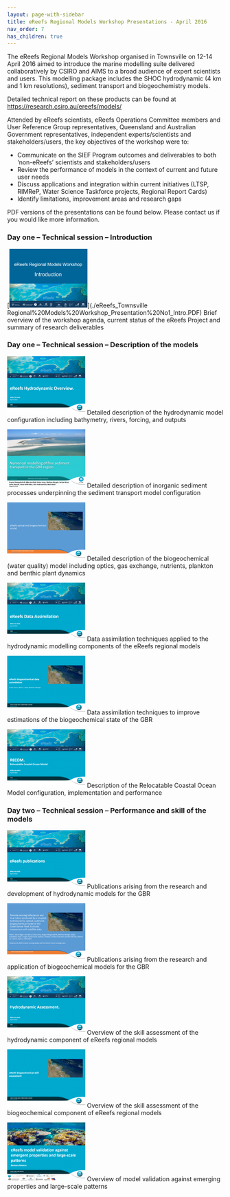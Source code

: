 ```yaml
---
layout: page-with-sidebar
title: eReefs Regional Models Workshop Presentations - April 2016
nav_order: 7
has_children: true
---
```

The eReefs Regional Models Workshop organised in Townsville on 12-14 April 2016 aimed to introduce the marine modelling suite delivered collaboratively by CSIRO and AIMS to a broad audience of expert scientists and users. This modelling package includes the SHOC hydrodynamic (4 km and 1 km resolutions), sediment transport and biogeochemistry models.

Detailed technical report on these products can be found at https://research.csiro.au/ereefs/models/

Attended by eReefs scientists, eReefs Operations Committee members and User Reference Group representatives, Queensland and Australian Government representatives, independent experts/scientists and stakeholders/users, the key objectives of the workshop were to:

* Communicate on the SIEF Program outcomes and deliverables to both ‘non-eReefs’ scientists and stakeholders/users
* Review the performance of models in the context of current and future user needs
* Discuss applications and integration within current initiatives (LTSP, RIMReP, Water Science Taskforce projects, Regional Report Cards)
* Identify limitations, improvement areas and research gaps

PDF versions of the presentations can be found below. Please contact us if you would like more information.

### Day one – Technical session – Introduction
[![No1 Introduction](eReefs_Townsville%20Regional%20Models%20Workshop_Presentation%20No1_Thumbnail-182x137.png "No1 Introduction")](./eReefs_Townsville Regional%20Models%20Workshop_Presentation%20No1_Intro.PDF) Brief overview of the workshop agenda, current status of the eReefs Project and summary of research deliverables

### Day one – Technical session – Description of the models
[![No2 eReefs Hydrodynamic Overview](eReefs_Tsv_Regional_Models_Workshop_Presentation_No2_Thumbnail-182x136.png "No2 eReefs Hydrodynamic Overview")](./eReefs_Tsv_Regional_Models_Workshop_Presentation_No2_Hydro.pdf) Detailed description of the hydrodynamic model configuration including bathymetry, rivers, forcing, and outputs

[![No3 Numerical modelling of fine sediment transport in the GBR region](eReefs_Tsv_Regional_Models_Workshop_Presentation_No3_Thumbnail-182x136.png "No3 Numerical modelling of fine sediment transport in the GBR region")](./eReefs_Tsv_Regional_Models_Workshop_Presentation_No3_Sediments.pdf) Detailed description of inorganic sediment processes underpinning the sediment transport model configuration

[![No4 eReefs optical and biogeochemical model](eReefs_Tsv_Regional_Models_Workshop_Presentation_No4_Thumbnail-182x136.png "No4 eReefs optical and biogeochemical model")](./eReefs_Tsv_Regional_Models_Workshop_Presentation_No4_Biogeochemistry.pdf) Detailed description of the biogeochemical (water quality) model including optics, gas exchange, nutrients, plankton and benthic plant dynamics

[![No5 eReefs Data Assimilation](eReefs_Tsv_Regional_Models_Workshop_Presentation_No5_Thumbnail-182x136.png "No5 eReefs Data Assimilation")](./eReefs_Tsv_Regional_Models_Workshop_Presentation_No5_Physical%20DA.pdf) Data assimilation techniques applied to the hydrodynamic modelling components of the eReefs regional models

[![No6 eReefs Biogeochemical data assimilation](eReefs_Tsv_Regional_Models_Workshop_Presentation_No6_Thumbnail-182x137.png "No6 eReefs Biogeochemical data assimilation")](./eReefs_Tsv_Regional_Models_Workshop_Presentation_No6_Biogeochemical%20DA.pdf) Data assimilation techniques to improve estimations of the biogeochemical state of the GBR

[![No7 RECOM](eReefs_Tsv_Regional_Models_Workshop_Presentation_No7_Thumbnail-182x136.png "No7 RECOM")](./eReefs_Tsv_Regional_Models_Workshop_Presentation_No7_RECOM.pdf) Description of the Relocatable Coastal Ocean Model configuration, implementation and performance

### Day two – Technical session – Performance and skill of the models
[![No8 eReefs publications](eReefs_Tsv_Regional_Models_Workshop_Presentation_No8_Thumbnail-182x136.png "No8 eReefs publications")](./eReefs_Tsv_Regional_Models_Workshop_Presentation_No8_Publications%20part1.pdf) Publications arising from the research and development of hydrodynamic models for the GBR

[![No9 Biogeochemical model coupled with Remote Sensing](eReefs_Tsv_Regional_Models_Workshop_Presentation_No9_Thumbnail-182x136.png "No9 Biogeochemical model coupled with Remote Sensing")](./eReefs_Tsv_Regional_Models_Workshop_Presentation_No9_Publications%20part2.pdf) Publications arising from the research and application of biogeochemical models for the GBR

[![No10 Hydrodynamic skill assessment](eReefs_Tsv_Regional_Models_Workshop_Presentation_No10_Thumbnail-182x136.png "No10 Hydrodynamic skill assessment")](./eReefs_Tsv_Regional_Models_Workshop_Presentation_No10_Skill%20Hydro.pdf) Overview of the skill assessment of the hydrodynamic component of eReefs regional models

[![No11 eReefs Biogeochemical skill assessment](eReefs_Tsv_Regional_Models_Workshop_Presentation_No11_Thumbnail-182x136.png "No11 eReefs Biogeochemical skill assessment")](./eReefs_Tsv_Regional_Models_Workshop_Presentation_No11_Skill%20Biogeochemistry.pdf) Overview of the skill assessment of the biogeochemical component of eReefs regional models

[![No12 eReefs model validation against emergent properties and large-scale patterns](eReefs_Tsv_Regional_Models_Workshop_Presentation_No12_Thumbnail-182x137.png "No12 eReefs model validation against emergent properties and large-scale patterns")](./eReefs_Tsv_Regional_Models_Workshop_Presentation_No12_Skill%20Emerging%20Properties.pdf) Overview of model validation against emerging properties and large-scale patterns